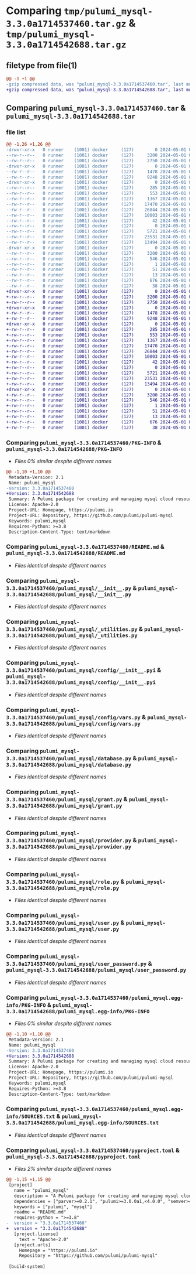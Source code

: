 # Comparing `tmp/pulumi_mysql-3.3.0a1714537460.tar.gz` & `tmp/pulumi_mysql-3.3.0a1714542688.tar.gz`

## filetype from file(1)

```diff
@@ -1 +1 @@
-gzip compressed data, was "pulumi_mysql-3.3.0a1714537460.tar", last modified: Wed May  1 04:28:34 2024, max compression
+gzip compressed data, was "pulumi_mysql-3.3.0a1714542688.tar", last modified: Wed May  1 05:56:22 2024, max compression
```

## Comparing `pulumi_mysql-3.3.0a1714537460.tar` & `pulumi_mysql-3.3.0a1714542688.tar`

### file list

```diff
@@ -1,26 +1,26 @@
-drwxr-xr-x   0 runner    (1001) docker     (127)        0 2024-05-01 04:28:34.825526 pulumi_mysql-3.3.0a1714537460/
--rw-r--r--   0 runner    (1001) docker     (127)     3200 2024-05-01 04:28:34.825526 pulumi_mysql-3.3.0a1714537460/PKG-INFO
--rw-r--r--   0 runner    (1001) docker     (127)     2750 2024-05-01 04:28:28.000000 pulumi_mysql-3.3.0a1714537460/README.md
-drwxr-xr-x   0 runner    (1001) docker     (127)        0 2024-05-01 04:28:34.825526 pulumi_mysql-3.3.0a1714537460/pulumi_mysql/
--rw-r--r--   0 runner    (1001) docker     (127)     1478 2024-05-01 04:28:28.000000 pulumi_mysql-3.3.0a1714537460/pulumi_mysql/__init__.py
--rw-r--r--   0 runner    (1001) docker     (127)     9248 2024-05-01 04:28:28.000000 pulumi_mysql-3.3.0a1714537460/pulumi_mysql/_utilities.py
-drwxr-xr-x   0 runner    (1001) docker     (127)        0 2024-05-01 04:28:34.825526 pulumi_mysql-3.3.0a1714537460/pulumi_mysql/config/
--rw-r--r--   0 runner    (1001) docker     (127)      285 2024-05-01 04:28:28.000000 pulumi_mysql-3.3.0a1714537460/pulumi_mysql/config/__init__.py
--rw-r--r--   0 runner    (1001) docker     (127)      553 2024-05-01 04:28:28.000000 pulumi_mysql-3.3.0a1714537460/pulumi_mysql/config/__init__.pyi
--rw-r--r--   0 runner    (1001) docker     (127)     1367 2024-05-01 04:28:28.000000 pulumi_mysql-3.3.0a1714537460/pulumi_mysql/config/vars.py
--rw-r--r--   0 runner    (1001) docker     (127)    17470 2024-05-01 04:28:28.000000 pulumi_mysql-3.3.0a1714537460/pulumi_mysql/database.py
--rw-r--r--   0 runner    (1001) docker     (127)    26844 2024-05-01 04:28:28.000000 pulumi_mysql-3.3.0a1714537460/pulumi_mysql/grant.py
--rw-r--r--   0 runner    (1001) docker     (127)    10003 2024-05-01 04:28:28.000000 pulumi_mysql-3.3.0a1714537460/pulumi_mysql/provider.py
--rw-r--r--   0 runner    (1001) docker     (127)       42 2024-05-01 04:28:28.000000 pulumi_mysql-3.3.0a1714537460/pulumi_mysql/pulumi-plugin.json
--rw-r--r--   0 runner    (1001) docker     (127)        0 2024-05-01 04:28:28.000000 pulumi_mysql-3.3.0a1714537460/pulumi_mysql/py.typed
--rw-r--r--   0 runner    (1001) docker     (127)     5721 2024-05-01 04:28:28.000000 pulumi_mysql-3.3.0a1714537460/pulumi_mysql/role.py
--rw-r--r--   0 runner    (1001) docker     (127)    23531 2024-05-01 04:28:28.000000 pulumi_mysql-3.3.0a1714537460/pulumi_mysql/user.py
--rw-r--r--   0 runner    (1001) docker     (127)    13494 2024-05-01 04:28:28.000000 pulumi_mysql-3.3.0a1714537460/pulumi_mysql/user_password.py
-drwxr-xr-x   0 runner    (1001) docker     (127)        0 2024-05-01 04:28:34.825526 pulumi_mysql-3.3.0a1714537460/pulumi_mysql.egg-info/
--rw-r--r--   0 runner    (1001) docker     (127)     3200 2024-05-01 04:28:34.000000 pulumi_mysql-3.3.0a1714537460/pulumi_mysql.egg-info/PKG-INFO
--rw-r--r--   0 runner    (1001) docker     (127)      546 2024-05-01 04:28:34.000000 pulumi_mysql-3.3.0a1714537460/pulumi_mysql.egg-info/SOURCES.txt
--rw-r--r--   0 runner    (1001) docker     (127)        1 2024-05-01 04:28:34.000000 pulumi_mysql-3.3.0a1714537460/pulumi_mysql.egg-info/dependency_links.txt
--rw-r--r--   0 runner    (1001) docker     (127)       51 2024-05-01 04:28:34.000000 pulumi_mysql-3.3.0a1714537460/pulumi_mysql.egg-info/requires.txt
--rw-r--r--   0 runner    (1001) docker     (127)       13 2024-05-01 04:28:34.000000 pulumi_mysql-3.3.0a1714537460/pulumi_mysql.egg-info/top_level.txt
--rw-r--r--   0 runner    (1001) docker     (127)      676 2024-05-01 04:28:28.000000 pulumi_mysql-3.3.0a1714537460/pyproject.toml
--rw-r--r--   0 runner    (1001) docker     (127)       38 2024-05-01 04:28:34.825526 pulumi_mysql-3.3.0a1714537460/setup.cfg
+drwxr-xr-x   0 runner    (1001) docker     (127)        0 2024-05-01 05:56:22.599924 pulumi_mysql-3.3.0a1714542688/
+-rw-r--r--   0 runner    (1001) docker     (127)     3200 2024-05-01 05:56:22.599924 pulumi_mysql-3.3.0a1714542688/PKG-INFO
+-rw-r--r--   0 runner    (1001) docker     (127)     2750 2024-05-01 05:56:16.000000 pulumi_mysql-3.3.0a1714542688/README.md
+drwxr-xr-x   0 runner    (1001) docker     (127)        0 2024-05-01 05:56:22.599924 pulumi_mysql-3.3.0a1714542688/pulumi_mysql/
+-rw-r--r--   0 runner    (1001) docker     (127)     1478 2024-05-01 05:56:16.000000 pulumi_mysql-3.3.0a1714542688/pulumi_mysql/__init__.py
+-rw-r--r--   0 runner    (1001) docker     (127)     9248 2024-05-01 05:56:16.000000 pulumi_mysql-3.3.0a1714542688/pulumi_mysql/_utilities.py
+drwxr-xr-x   0 runner    (1001) docker     (127)        0 2024-05-01 05:56:22.599924 pulumi_mysql-3.3.0a1714542688/pulumi_mysql/config/
+-rw-r--r--   0 runner    (1001) docker     (127)      285 2024-05-01 05:56:16.000000 pulumi_mysql-3.3.0a1714542688/pulumi_mysql/config/__init__.py
+-rw-r--r--   0 runner    (1001) docker     (127)      553 2024-05-01 05:56:16.000000 pulumi_mysql-3.3.0a1714542688/pulumi_mysql/config/__init__.pyi
+-rw-r--r--   0 runner    (1001) docker     (127)     1367 2024-05-01 05:56:16.000000 pulumi_mysql-3.3.0a1714542688/pulumi_mysql/config/vars.py
+-rw-r--r--   0 runner    (1001) docker     (127)    17470 2024-05-01 05:56:16.000000 pulumi_mysql-3.3.0a1714542688/pulumi_mysql/database.py
+-rw-r--r--   0 runner    (1001) docker     (127)    26844 2024-05-01 05:56:16.000000 pulumi_mysql-3.3.0a1714542688/pulumi_mysql/grant.py
+-rw-r--r--   0 runner    (1001) docker     (127)    10003 2024-05-01 05:56:16.000000 pulumi_mysql-3.3.0a1714542688/pulumi_mysql/provider.py
+-rw-r--r--   0 runner    (1001) docker     (127)       42 2024-05-01 05:56:16.000000 pulumi_mysql-3.3.0a1714542688/pulumi_mysql/pulumi-plugin.json
+-rw-r--r--   0 runner    (1001) docker     (127)        0 2024-05-01 05:56:16.000000 pulumi_mysql-3.3.0a1714542688/pulumi_mysql/py.typed
+-rw-r--r--   0 runner    (1001) docker     (127)     5721 2024-05-01 05:56:16.000000 pulumi_mysql-3.3.0a1714542688/pulumi_mysql/role.py
+-rw-r--r--   0 runner    (1001) docker     (127)    23531 2024-05-01 05:56:16.000000 pulumi_mysql-3.3.0a1714542688/pulumi_mysql/user.py
+-rw-r--r--   0 runner    (1001) docker     (127)    13494 2024-05-01 05:56:16.000000 pulumi_mysql-3.3.0a1714542688/pulumi_mysql/user_password.py
+drwxr-xr-x   0 runner    (1001) docker     (127)        0 2024-05-01 05:56:22.599924 pulumi_mysql-3.3.0a1714542688/pulumi_mysql.egg-info/
+-rw-r--r--   0 runner    (1001) docker     (127)     3200 2024-05-01 05:56:22.000000 pulumi_mysql-3.3.0a1714542688/pulumi_mysql.egg-info/PKG-INFO
+-rw-r--r--   0 runner    (1001) docker     (127)      546 2024-05-01 05:56:22.000000 pulumi_mysql-3.3.0a1714542688/pulumi_mysql.egg-info/SOURCES.txt
+-rw-r--r--   0 runner    (1001) docker     (127)        1 2024-05-01 05:56:22.000000 pulumi_mysql-3.3.0a1714542688/pulumi_mysql.egg-info/dependency_links.txt
+-rw-r--r--   0 runner    (1001) docker     (127)       51 2024-05-01 05:56:22.000000 pulumi_mysql-3.3.0a1714542688/pulumi_mysql.egg-info/requires.txt
+-rw-r--r--   0 runner    (1001) docker     (127)       13 2024-05-01 05:56:22.000000 pulumi_mysql-3.3.0a1714542688/pulumi_mysql.egg-info/top_level.txt
+-rw-r--r--   0 runner    (1001) docker     (127)      676 2024-05-01 05:56:16.000000 pulumi_mysql-3.3.0a1714542688/pyproject.toml
+-rw-r--r--   0 runner    (1001) docker     (127)       38 2024-05-01 05:56:22.599924 pulumi_mysql-3.3.0a1714542688/setup.cfg
```

### Comparing `pulumi_mysql-3.3.0a1714537460/PKG-INFO` & `pulumi_mysql-3.3.0a1714542688/PKG-INFO`

 * *Files 0% similar despite different names*

```diff
@@ -1,10 +1,10 @@
 Metadata-Version: 2.1
 Name: pulumi_mysql
-Version: 3.3.0a1714537460
+Version: 3.3.0a1714542688
 Summary: A Pulumi package for creating and managing mysql cloud resources.
 License: Apache-2.0
 Project-URL: Homepage, https://pulumi.io
 Project-URL: Repository, https://github.com/pulumi/pulumi-mysql
 Keywords: pulumi,mysql
 Requires-Python: >=3.8
 Description-Content-Type: text/markdown
```

### Comparing `pulumi_mysql-3.3.0a1714537460/README.md` & `pulumi_mysql-3.3.0a1714542688/README.md`

 * *Files identical despite different names*

### Comparing `pulumi_mysql-3.3.0a1714537460/pulumi_mysql/__init__.py` & `pulumi_mysql-3.3.0a1714542688/pulumi_mysql/__init__.py`

 * *Files identical despite different names*

### Comparing `pulumi_mysql-3.3.0a1714537460/pulumi_mysql/_utilities.py` & `pulumi_mysql-3.3.0a1714542688/pulumi_mysql/_utilities.py`

 * *Files identical despite different names*

### Comparing `pulumi_mysql-3.3.0a1714537460/pulumi_mysql/config/__init__.pyi` & `pulumi_mysql-3.3.0a1714542688/pulumi_mysql/config/__init__.pyi`

 * *Files identical despite different names*

### Comparing `pulumi_mysql-3.3.0a1714537460/pulumi_mysql/config/vars.py` & `pulumi_mysql-3.3.0a1714542688/pulumi_mysql/config/vars.py`

 * *Files identical despite different names*

### Comparing `pulumi_mysql-3.3.0a1714537460/pulumi_mysql/database.py` & `pulumi_mysql-3.3.0a1714542688/pulumi_mysql/database.py`

 * *Files identical despite different names*

### Comparing `pulumi_mysql-3.3.0a1714537460/pulumi_mysql/grant.py` & `pulumi_mysql-3.3.0a1714542688/pulumi_mysql/grant.py`

 * *Files identical despite different names*

### Comparing `pulumi_mysql-3.3.0a1714537460/pulumi_mysql/provider.py` & `pulumi_mysql-3.3.0a1714542688/pulumi_mysql/provider.py`

 * *Files identical despite different names*

### Comparing `pulumi_mysql-3.3.0a1714537460/pulumi_mysql/role.py` & `pulumi_mysql-3.3.0a1714542688/pulumi_mysql/role.py`

 * *Files identical despite different names*

### Comparing `pulumi_mysql-3.3.0a1714537460/pulumi_mysql/user.py` & `pulumi_mysql-3.3.0a1714542688/pulumi_mysql/user.py`

 * *Files identical despite different names*

### Comparing `pulumi_mysql-3.3.0a1714537460/pulumi_mysql/user_password.py` & `pulumi_mysql-3.3.0a1714542688/pulumi_mysql/user_password.py`

 * *Files identical despite different names*

### Comparing `pulumi_mysql-3.3.0a1714537460/pulumi_mysql.egg-info/PKG-INFO` & `pulumi_mysql-3.3.0a1714542688/pulumi_mysql.egg-info/PKG-INFO`

 * *Files 0% similar despite different names*

```diff
@@ -1,10 +1,10 @@
 Metadata-Version: 2.1
 Name: pulumi_mysql
-Version: 3.3.0a1714537460
+Version: 3.3.0a1714542688
 Summary: A Pulumi package for creating and managing mysql cloud resources.
 License: Apache-2.0
 Project-URL: Homepage, https://pulumi.io
 Project-URL: Repository, https://github.com/pulumi/pulumi-mysql
 Keywords: pulumi,mysql
 Requires-Python: >=3.8
 Description-Content-Type: text/markdown
```

### Comparing `pulumi_mysql-3.3.0a1714537460/pulumi_mysql.egg-info/SOURCES.txt` & `pulumi_mysql-3.3.0a1714542688/pulumi_mysql.egg-info/SOURCES.txt`

 * *Files identical despite different names*

### Comparing `pulumi_mysql-3.3.0a1714537460/pyproject.toml` & `pulumi_mysql-3.3.0a1714542688/pyproject.toml`

 * *Files 2% similar despite different names*

```diff
@@ -1,15 +1,15 @@
 [project]
   name = "pulumi_mysql"
   description = "A Pulumi package for creating and managing mysql cloud resources."
   dependencies = ["parver>=0.2.1", "pulumi>=3.0.0a1,<4.0.0", "semver>=2.8.1"]
   keywords = ["pulumi", "mysql"]
   readme = "README.md"
   requires-python = ">=3.8"
-  version = "3.3.0a1714537460"
+  version = "3.3.0a1714542688"
   [project.license]
     text = "Apache-2.0"
   [project.urls]
     Homepage = "https://pulumi.io"
     Repository = "https://github.com/pulumi/pulumi-mysql"
 
 [build-system]
```

